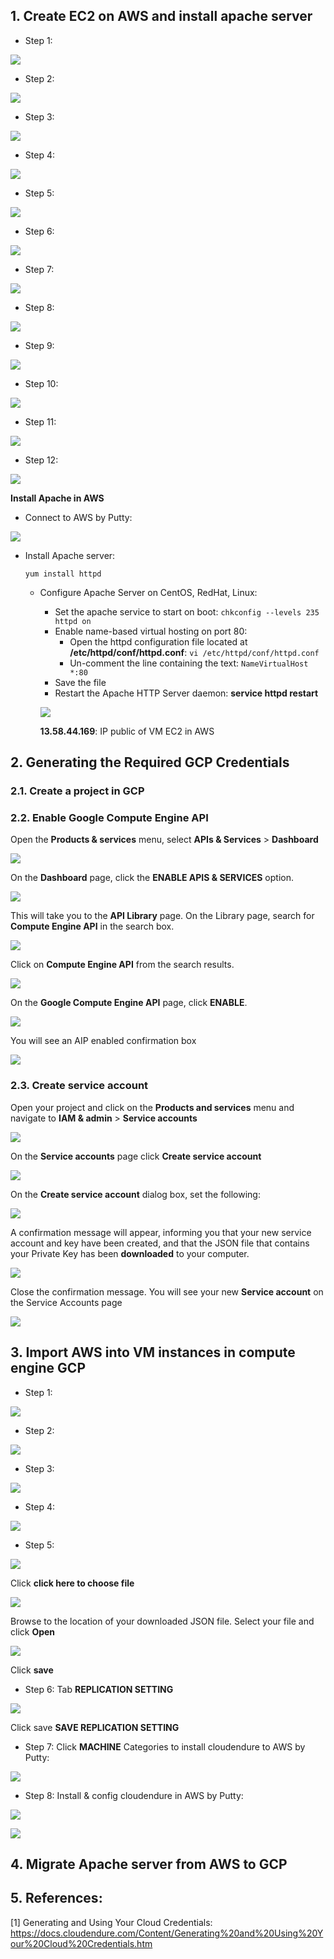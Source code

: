 
## 1. Create EC2 on AWS and install apache server

+ Step 1: 

![](https://lh3.googleusercontent.com/hJs52y67rhCT3ALEah-r_cSrDQks8BJXPMYo0M4WgZawrseGPL774KD-RSqETFbP4GmGC3nQyB7nsL1IBXrbTCtfQxC2hXOs0qJiHOVH_1tohE3dFFNNOfa36TY65lVxBwOLXcKjrGVjrr1_wkXLaUvkbIt1vDDcWUeyFnF1JB5W6LhJDzo9fxNGHh5uxKMdZ6xGme_ZhwjpkdBEzdDF3d6gfMKpIzPM1jLKzjtXQCfaU5HC4kyLpuDWsJHK6bAD1DYFeTMEP-YBXH0CrNtmyJCvFOxpic4DKNPwYO8VlhcmQBfiDS8iLYrVLP-DcDg5uSgF6Z2tz-MDpmuypf2U56nuBQuuILZj_RX4EKcd2t6gzjMdqetOz73LHrhJhrUbd2F1TST7zxMtVHYg3OKODdM85wiLUS-YvaSojWWXIBasHeS1_lWjmuXoYuvFZgsTVgTieEs77sbZOYuVOYnRA5ZJ2mcrZ_6-xI4Uxk8vvwXF5VPysAKqOm6mPJZaPROgaetKYvParra-6ZDLGeJORLrKKZ6Ms7e2wB80Q84jYpSrHFoqCj2pnDv_Rr6mlCh0wnc62B_XBq2HlOCCapZwJfeLbyh0eH26Bkzgr0dKPwC0PDivnQxhEgUF5Gy5sYVEyEQMzsi1i19H4yRQ6SUAEmkpDYVPBIZb=w1274-h568-no)

+ Step 2:

![](https://lh3.googleusercontent.com/3q67TPEU0u59ub-5OIMslv4F3URy1Us27V7vXwwwD3_MSpPqTszoKUURfB40qMVnUX3vOYNunNxT0e75minmKAuM5_y3rMFVgOPK2VeJRQfK1CF9O8FzvOgG6S8ym6uBa0ak8wtJUiICrppaYWN9a6OIq2uGr5wT_3SBEybCiu43PMjVR-9IyYHJh355FQ3Bb_2creOq9JpKeOWMSbmSt_TEEhi3eDdMWPf6WjRj9pDJOs9akHNaITIWT3TtkBER7750ui7Y_0UBt5ORRuXm9MfZrMElxKw5pLgL4EZkcnFE4GkwIOoc5IL6uePXUbKcKHkMsVm4sMu1d8Uqv-o3jxRp58Ke6upQ0ByTo8XbjUOOf6yT54m9bPKMq0KIv7sK-RpcZGHob0-_fuz6TsI5QLYLlmLoGEZr5ahK3Si9GyXLgThVOA7tdp-zQ32jo804b7PAqWjkkxjfm9Ex4aqWDAjbvmZy40svqNELcvdDd5uUmOiVy88SF7LMBaZUSRBRpRuncb3xOxL-DeTKYCOYLghC0Z_ukZrn_FIAOeVOnGL9nD25qSumhtp8bDnsl76IdVJ8O7HjzWhrJb7N0CXmjICzsPC74DSTe79yfrxJQkvsyXV_GZGB9718BN2UzFuwFXVhqMZ-A7Ej5zMwDypOflqCQ_5ExOUp=w1294-h439-no)

+ Step 3:

![](https://lh3.googleusercontent.com/Jxbc08fobimNiLerFhj1L_jbEAtLSCCwoEr9Ab5K4oDTyoMIKU__7XqlQQ4I6yJluQAcBqxmQFv1kcqscDD1TwDyrraa8slu0BP-uJAFmpao3a-ydKhhpLl0TjH4DVZ8ZQ75DcoIeyOTxQMEnQ2TdGyy7WEt4YFHoXO4XVkEwm8HQCGhlwq2mnPDRUASLOvtKP_o1XAR5xNoQT-cpBjTSSHiPtVDI-RrhicuB-tyue5hIlO595Fh7CQfL0le2izRDQkucBMYjC7stDIfHG5Ihqf8yGNO_SPetORuO7gd793dVSPYHIkVyVjp41-e05r1UQxdCAqLOQdr0azPa91vfjnB-Qr9VTsjZ3xg4UvrJryEWcB8DuwUJHa7xBH_SLplglJCcn47N9JGXoqKaJQa4Dd2p_o1XvJaVmYYsCMSlwv1-HgPRQDEKqSp_AsCH4m8Rw1S4dNYsB9BmppGxNV01KNjaB4cGPwV3V0IBr6WZpcbIAGH9lmmp8HeYjBNMglu3edp6qNJgsuN_Y41yFRyEVPrUkfaCyFz2jIrpe-wmNMZyn5GYfHH2wuJWf3ILaSpuC78AoODN_XMZGq4L2-HVl0mVqb7BMyKSFsibdT8bFwxOH9hk3yNtEb24m_n36Wibbvah7NSFflzWyxkB451XsG4iiX8hmhs=w1300-h536-no)


+ Step 4:

![](https://lh3.googleusercontent.com/nXoSWkhnfol5BUTBBb5T1dyGoxpU4Q8W8U58np-b1U3QNDB9CtxWzEKZJ0ZXVd7koxCIRnbW2erakdPv_pS8suUsfAhs9jzi9-ypobeLRFf8vIXlEajrqKxvZhgEUApb1Jh8MtJ5taKQD9uAKaJzVDt8eYIjMi7uwgssHElnZQZF_AQnVHH7Zxauvq7M9rXFfWxHV_PO0jdBfgeLxup2h2lZ0R_vH2UaTT-PDGGHS7PFkwQ0hXCn9ueIbms9QwgP9diJMTNJNZADG5Z6-8mDU76h8u_QPoZEl4IuAFs4V7rpNXui19KCfy3H_h1JJ49lEdYAkOVZC0yRghsjIw6XDMNAL9RjrTqEkeLmjEi5CwggE0_loKy31U7veMUC27fL8arK7yYdE97oLhtFHJz-Y7ss_en8m6qEq8D1NMSFD2_ZVEAxfIyENnYJFFQukAZGqCTYWlOHir_sxdCvOgXrJnn9Ncna11iozP7Ns8jkaa7f0aIyAz4XKpDzBqBfbZplgis7YXdL3ARdn1SbDXqgb8uIMhtra5Hm5lYekq3m680zH7FiUZpob7neP9GWH06nH9AI6SOjhRvI8wGRS2fTQKdqSEbtTeOhJlDj1p_SQj6U3qp2RfTefjgIpOQaln5KStvrU1-sC1Fx1cJ3StITUpW1eE4KM_21=w1300-h683-no)

+ Step 5:

![](https://lh3.googleusercontent.com/LEfT6_ZDheAH9c5ie8ryscqkWyBMGGQA5_-b_-K4Bet4UgEp7dU2Kvb1E-W8w5N_wijbTRIQ6fEW2CCM0hyAJ_nOWE6vfFzOtBXUJ9B6m7EhW0EJ41wiCkffMBGvuimQDuTVoRW8tHoitL-ch_6g4RAP6AIedMFdU-mNB3ElXc5t1fjlmSqY35SgZMS2jSQ4vywTxpkBkIKg79upyJUg1UA3Y12sZ_Ck7BBgVLeX3x_uTeNCwzvgyT25aI8rURy7_dWhElEv_fW-eRc5wuI9sSLdintez-MwPaejIWf7hKZ70KFFiME534m1MsXxKBKhuRu-XqyrKYM7NlWdMEZklj-TL3OSgSxpemmusDrh2SsNiEguslHXnnVzVBDIwA_JFo4XcKgwzpBbjD7WsLw1ow3oE24P0y1u_3klOBc7Gk6V0BFRLT8pno9vKTA6HB4hqloaOqykTPpwU-69Rjdbfxs8BCj9RDTdwDYpMyt4zMus6Z8JH433WrZkAZiwcKsIf727TEzc23r0WQOuELAg38ll_QZtUxeFE9aK2rozdayl7bX42afuqNJ7VXVUTyRTy3FsXo5vfDG3Yor-19P9gE9MByBqWlzF6-crwUjUimeMTNfEX2PSlvhzad0ZL9mgChpg5ywrVPcH_9KYnn5oASfBSdsTlovW=w1284-h655-no)

+ Step 6:

![](https://lh3.googleusercontent.com/1WlmJxnrDjkbTR3Z8GzUrBgHnqkxdMlcAxt8EM_2tZ5pNfwCbju86rzeudgE91Q48g2Qjve8kARSJiQQ1LxV5F0boTfuyN45iLKkF2RLB_szgYmUNTose2orxZQJmY21bxPTRbPwPQmkC6JKjWYa9GlHuW31E2YqH5COjojzc1WO1ORHOMVOG23mk5rqxtWaPeReb9oIvPVlQg5yLcy3FWbU3dkcV6hS_PjDaaDP6atCcsH0Zs7KMwVcxMSUHXsuAj_l0JRYRV2R42ayUF26laMAJsbHA1BwO6uhdoA3hATYKFPgv1sEs61XWRZh54jrw4KwrUP9y2IKgmV6orjALSppQQMPgj8nOtta05sZ5yiyaYQs7gTia5UtOeWw2uaSeuaFz2YIkM-QQ9EfUm8F2FsLKjzykjKdUV_MW8Tc4vqUUQj665Ds0sUrChaC5_E8R3bRbIPZOhCA106Gm6t0qXSODHDanMIAqexvDXj8rIyzLHbTdajre0szNy-Nku2xIUrLhiklH0jx174ARswwHnbocvVRl8nVhxe1BaFYMsoYcOZbyAz0natIVilhw_BWQMGaa3PkRi-oPJl7UklZeZjNSvLHmNSNOdVzO7T0NeVwy56mKhDDV7jorwgoE3wdCPjY4kOfe7Hu8upYblHatJHgTHGGae72=w1289-h663-no)

+ Step 7:

![](https://lh3.googleusercontent.com/hPhFFN5te0617E9l35GOgOExC04qbMUmwOndIoEkEkCiLvay_3hHaTlpshZtMw5-MS7YT8x9d-Kmr2Q1e2Eae3QFbUsNWHd77VK0jBxt1-v641H7Fl5BKSoGKByLdPj0U5o1xfVspbthWRG1dt8EJgIzKUC-wPFR9lTfClkxjmdU6ZTe7atpGR1YyhRV86j5Lca1jE3EV5oajT0UHLhKS1ZCSM5ph3pRKoqOMeaapcfbFecFvMvlp-SscoUhLJM-Nt98_xQcKVeSRlmYqxyTVuOXM05RAt57qjdlzUnyZz_rQmFO9NB19XMqpN0IJ8wK3qyJ0q72gx_LIRAXKHYHKuZReSda9mkQNQIMkEBFcSDiAdWUDMR9S6VvQSNjp6SPFIFOGp9cXnThA1s7W8whtxEfbFT5D609Gs0_RK9em4vJQJG8OS8K0io23NFdQ0USbnNfGd6eT77PEtz2VVitLJzn3i1QeAxbF1H-WVG3hx3lnEytLahLAGM-hEtOCyZ1-NsVZvQCOmAa1t63ficDgzVZnqJ4Gj6M9J6cZ2ARR9qqfS9J9lcJ-0ZHLp6_Z4DKZFRxeouBoYOWNZDc3-BHGo5i8jnaqWdZAmZ__nutUoVXrjKrQEKkszFkD0v33NxJo3FOSyQtfeezPclbz_oTAJ1J0WKUvHwv=w1296-h664-no)


+ Step 8:

![](https://lh3.googleusercontent.com/zR3dECthfShamJyZ8QiNYY-YMwJOW0h1mq1WdGaADXStlk45Tbk9QPfna4awnc5An18DWajcMx2YLigHqJkiVFM3uOAvuol9iycxKs4D1NhrBWmyMT3vutY_4kLuDTLwEY2HZ_zgo8z_pR_nG2vCIUsygOPL4WVz0JbbKq6ckamvByaIYqz_6OMdwM7576b-sVAu5tANOhMAbVifXJnqQ_qRo9HARBvkt26HoJPvc9HJw0ytozXHEXvW7upOjW7VP17dYk14KCpkURIhD9cmkL4ALGJDKws6plCraJ3ZE9QyUMnt6iDs0EgnugT0vpBKKnqhabYy_659euQ_qNiSf2dHcEWFbj9X0cbBiIP83DMrowFCkjQZ63zKhAfm3hlo21p9of2eBGQo08RLNMBHatVcuWeKQr_Gt-YrYs_693VGAMJKAbZf6BNLjPouHYH_NWgAmoa28_nxN3vlgts9SPw0Pw-pojqOG1RJa9BSPnBkwl0ptORyT4Bc6tM1x9uLtl_voUF6Q6_B559vJ0KoX4Z_GMvv85q8wlxp2EBCOmDmYkXeHZvAp7Se1Ub-PxZ4VFsrjKs3YparMsnr49Bgz0pYGdXyBnzCixMtwWANRuzI5ygXjel3K2iVq6Ppo-VDOVd2pAOpn5wcZuVcAnJuTTgAif62M1u2=w1292-h622-no)

+ Step 9:

![](https://lh3.googleusercontent.com/zpgFnNvc7ECO_oLeM9pgsqHPLwNOz5nHD5sa9TpXrC2WLnHUNbSNduzKTRVnp_Eiu9W-TXyC7oyF9tYsEbxpcAZqCiYdCSy0k0gLdCAM1Pnctt1GbgziadtIatQjZWQlrUcUNMqUEXFbGMUrMeD83j-ra_7MZcSZp6a7rgqSCaSsMUk2j4CsxlqVEpaE6YSbAKYMagW2hspYMu3K2-MRxoQj7bCyOGx3VQPzVJcISml7l11l1IW03XE4Mr3SuBYu0o7OzQvtiCqLInCjNLmrg7kifVBHZvdkIH6JYkg0XYsFNECq7d7HtP5hBhs8fIkR6XF67WqOfREZV7TNIdv3Q8O2-M2OGKGdXV2WWeapVZNEosP2H6a6tWwbrwjCNqa_XoVBaihTgyzOXrXT3ue1bWGdiI-hqU_rAcXs6zioTVpyUjn4xO-4mgqaMmqMAjgVXln8rlYwcoL7T_Os_V5foJhplvYTGpnLLCI0uhAcbtLyld5-_98BvE0W-AQIR2Z5xuGKkEcJrzBSzY8N5GQUVNAn7caN43mN_9GSZ0Wff9ateG1tHgq8D0Q_fFkpuhyu1sqss8Uzr489KfhTrUozplSaYFXf1GJZmiNBd6alHwUhL3ZwgeXGEmSsQf2a42JyWMUXVJRYyv5Bn-1EeDK5LxmCINia1_ss=w1271-h665-no)

+ Step 10:

![](https://lh3.googleusercontent.com/OoFZxru9IkBXyWTfGAnmQsQpAxMK8UXMfY5CHTcSlHXPVWNZfz1PzHI_X8H8VuXn32a9cw5smm500_TBF7sOn0CYu4cCbjfvxZbXeAqFp-wGKdKlCfVSJ2lV96COBK8nNBewiB6_XuLrT-kqQZclnlR6vrmj8tPHHt0-ruVZGwZFGZ151FsKYO0ZTnR-kcosroHQ59qqEf1fvvoTtWYRGPr8JQlITNOQKk2t2SLUlbY91dr4sql7RTuLju33jmfPLad1Wmil_ARqbuWsqHU5DLr8K7_gysWZ4jf7b29SU7ELmmdREfQ-33hfKfNYPEtnbWSuD6AJBTz3UMIeaHo409tG2SPGAvmpf-ZdaV7Ah9bDgxuOp9e0Qd0--1_RArHSuIa16-Sm92gp3vogJcQAjjGgnXgJ8WaJk07Ly-OB5Yp4vAelRjqfPCzg1Axc3QXaSkIZJu0Ovbxb4PkyzChhK9yekJ6pP-FWJQAupvef-cYM_oFxVCHxoS6PNPBxUaxcfIz-puU31WHaWKXlyd_MSoxxPgnjGKB97Cm95Qk-1CVDejWuhHsLg4t5HRq2peevFnTs4iIPVzNJZyTIGoplHGtjCdqnwoU70MEDRkjOPjWIJAR9EgsBtV6vAetyQvcsJ7qfxZy_H5W1KH7-hgsLc8KsjhHAsIFN=w1264-h649-no)

+ Step 11:

![](https://lh3.googleusercontent.com/DgcdC85i9eCTlKlx8KFtLvA6EnIHdQDT_uq49owiZ2u9HV7_Kd4XpmpNOu92mWvnxqbS45B16zaZCjU0YR9Ku2DzF9luAKevwX-cvyQMSFB3M9rkpTBLxLBZZZ8qJcr5EvpH1AHf8Sfrv4Ek73l81hOW1wKgbf-W-T7-JVIJ6t9z8D0TjKaoWuZ5s04oMk6Elcpq2tVBKNdgDqPHBjT2gfzSqUjpx1eMrL_91lpq9jGGYUS0q8Z1ygWAWdhGg_aVaIE0oNrG8U64sYh6u0XomKC-Lzv3K9p_Bgvd3byvtX6E5ABmXMlqUAB25lm4PNur3QKd6ZXOZK8lOfwVy2_4m1ieO4eR_nq0ehz5cQ-Y43fsOFc-B-0AAG2QiZpHqt6pYAWTNiFOaA6aKxhc2V8dEITbg4iRw1PstIhEh-49QAvDJv2SH2Pb7rbTS-2fcnbiTVDnEvyvirqdLxQBqRQ8uu9usXI-_ti8lIF9w4kfuYLFQcQm4dG5S6cpXhoUBRRhjyYgB3RFPC09yipF9lmfGpXeZ3UkPGns1jzlRwtHld0zTRWJpN8nlXz3Btl4YR8Hd8Yz8cnanPj3Wutng7h8AlDF1cQ1-8Cr2C5yKWXn2FypGDEzZe7XSlms37WVkguV4yFkbW8iNJPnJcZqjefYdZLjg0I-GTKI=w1300-h652-no)

+ Step 12:

![](https://lh3.googleusercontent.com/cdvhnObA1WPcHy9Lz7IrT5jVUUv720ZWFBXDuVtYW25qHZLLYW1eIRnZDQailj31pvRpnX26x9BjSXlFi5Kiq41NlTEloj6f9nE4gSVicGBJkP6RQ3ubbXkHWM4pYluZX88DY8et1T98T5NsfBTcTfk5qCUQUHZgp3IKGinvug_jME4llpocRTuIKmvTE7ivjhb6tRm9t2jxPYspLMSO7ETYqTXkR-fv7jQhi7EYxmg1gLEtBtIEdXft4q3VJ2hFSwWrsvzVN-3wX0e8ZOoKFn9bA4OdfcHkteng88XEXj5poc5YHfdTQ-0qku2FwGomI6jF9IyimK0QNNbri6bFj3negN4I8jJ5KeiUTwTXfYIyG_L1ZZ9A7vjK0C7NHu-Uq-3lsBRAlsnPlrvhA32GHYv-lE7_4ym4_VUmbdqYxPS05RVRzUkIviF3yKPgYYYp-Wc1sVarsy4kEc9glxm7TV0o5rIuinn4ixHafq2lzuDV0N5fuJ6lTL9_ek58r5X7OllvMEHV-HUbiogeozVkJRAH0NO3Gf2elm6PzqzCihDBeH554gL-51G0BhgekO-jRgMQGfS9uX4m29WapXMWdnTjD1IO0lDjmG1FdxpetzI_Yf_VOb66EwWHluxbV5FhTS3t9f-l1qpbrkIUc3xnRTwkkoTna5U4=w1284-h423-no)

**Install Apache in AWS**

+ Connect to AWS by Putty:

![](https://lh3.googleusercontent.com/tLh8sgT1e4wxZmSglx5wUJJmAXHPDipv5_LIRe1hjc9E12eIbBKyxqJZh373idj53MqQYqnopTg0oPat0MPH6fcnKxCb3Arb7pNnKWhR9vKqFPb0By-6RvMxsD4cQO4KJWMtKhZJZaGKwfXEkyPRdCRAPBJgjwctT5wTyapQZop2RwnrWm60vdWtPhaGaSEsDG7qOcRK26AUnrk86QyHOvFFmZcQaBHZ4i3T3wD80c5UoBJm74J4BlM8SGzei-FjRlPKH-teZusvJLcMTl1qT6kiLDZICDsJpHmChVZ29GcIf2mtv9rE_IHxqveZ9lCY-mJS3aR5eQht_AjOABY8Qz_2ZPTp_fKD1RfIQ7V0OgQl9rcZBf2xUVSto7WGlHko508s16lcKLXCmPL2xwY-Lq708fvG-26yWNzOZagc6gUe3atmg1q8aHegKMCCDvXTwTNoBNodMgwOfazi9yKS0HQZabZLMVBeW1r6N31-zgW4COXkwB8rIQCfMVoUF5R7N48YSf11x5RJIDbt4Ac4-ZRnTuXVYUYHiHqtJ5nHXoNOXBZcC8j0aO3f_lWYP03SA-9lh3nmvNnjsyC24dFFpcv0NTlPD5FHEmbSz_Z2mUuSJN3p61rH3C5sxyFWlwAxt-WPw_2uvLsIgf9Gd9t06rWjG54CEd8S=w629-h342-no)

+ Install Apache server:

  `yum install httpd`
  
  + Configure Apache Server on CentOS, RedHat, Linux:
 
    + Set the apache service to start on boot: `chkconfig --levels 235 httpd on`
    + Enable name-based virtual hosting on port 80:
      + Open the httpd configuration file located at **/etc/httpd/conf/httpd.conf**: `vi /etc/httpd/conf/httpd.conf`
      + Un-comment the line containing the text: `NameVirtualHost *:80`
    + Save the file
    + Restart the Apache HTTP Server daemon: **service httpd restart**
     
    ![](https://lh3.googleusercontent.com/xRa_hmdaFt39gFF5_PIAfdZhy8FReYF6ac1szKVaB4nJuIwJr-5U3GUv0NsNlRjFjcKcRE_2xKTbwzCIKtJO2lXaptw27sT8q5l88h4lEGdZj2B4ZN0DX78M90ZgCgeLrLpqG3H5S0pSWwjefxbBhn9gp6QK3XoqYbpK82TemzLkB8k6BJnACqcCOYR9cDScJVPOsyEcRQ--upwyBxvdqHTCayLsXAJD-9wdjMPIYJCwIR6JD1KW7eobKYWgGJVNVpNEc1JaK4YuW_pyKpqe8Cagv0Au9CLe3P8qYCqtPWsojf906VuBMRTktJKoysbTF53iYRaG60MfMaJbbnZg1W2yS9tCpMmnrMXwPqi-0y4jV9eKUU65gE2fRKJQmOCtBqgAl7xsPJVwMy1JuLFqdsC0Epc6WjZN2vqjLRyEkphz9oB-lNQ_GBz1An5LYvBtmXec2EkQA0oN3HCBz9yse_ZZ9epngnJ5_7zhkRP_NmMTvPHZZ7BopswkpFKPLEXqvdelRDtqRVa_EjyOvn6kXtpVzySIa7qN_JKMVGoaulISfMGXPxV0KvdQufkck1FgqFyiS6OsdTH_iGN828vX6l58CNzfvhpYSo_bEnhyMQ-_RFNHuHi-dwlRjD0jKbuJF61OX76EhVXkP89_gS8jL-ijIlgtohb4=w1284-h613-no)
    
    **13.58.44.169**: IP public of VM EC2 in AWS

## 2. Generating the Required GCP Credentials

### 2.1. Create a project in GCP
### 2.2. Enable Google Compute Engine API
Open the **Products & services** menu, select **APIs & Services** > **Dashboard**

![](https://docs.cloudendure.com/Content/Resources/Images/CloudEndure%20-%20User%20Guide%20-Ch4%20Standalone%20-%20Draft1/Preparing%20Your%20GCP%20Account_5.png)

On the **Dashboard** page, click the **ENABLE APIS & SERVICES** option.

![](https://docs.cloudendure.com/Content/Resources/Images/CloudEndure%20-%20User%20Guide%20-Ch4%20Standalone%20-%20Draft1/Preparing%20Your%20GCP%20Account_6.png)

This will take you to the **API Library** page. On the Library page, search for **Compute Engine API** in the search box. 

![](https://docs.cloudendure.com/Content/Resources/Images/CloudEndure%20-%20User%20Guide%20-Ch4%20Standalone%20-%20Draft1/Preparing%20Your%20GCP%20Account_7.png)

Click on **Compute Engine API** from the search results.

![](https://lh3.googleusercontent.com/n0Yb_9bA0Kn0sfMiiKZpzpxuJgF80LjvZAIR03x2dRcOb1xS87t0yagjgUCm_URMvVlu_Gl9XavzF6rxGksnrfJTblDsk-xeb74CfHdDvqOzsLmxpa-U7CvfQIkYED1zLm30B3dYqr7kYfUyvYvs8XOt_TRJdc3J1ZKD1t5L40masnsmFdrh5u3DLhrzVOjfNZ0vgl6pXDdDOs7XoLJaFIOJKhDPXUkAmi0yXi-ckVadAKX_4te1FVHBbJEJmOqQc8JzzT5NDjRVTF9vAVTVfu24nnMyRXEKSZStMuxBSvbW4iL1KWslLkwUdKdgMm2UHx3col4IKuXbxAS1ZTB_0Vm0BimnAhSUn0kX2kKV2-LkiG_SSP9YTp9IuATrhYnuKUTacOzNQED4GD8UcKPmR2a6UWffK5sUgUsl9mo0tR35GXTEhH5txEegeEqOVkKoyFLBawP2ZtOSP2W6ygziqhvWHmzRVuWDEtU5gG0mVohYxHx7WSb3hoKyAlcj-s28XHjk1ZWktVdd0VbFTJW2F1T7Y7slldYfg0v4nnr7sgxwfrQrgpxcTe1UGhFUDLn7T5eZ0RO-5WDhXP3osIE5qSmlqmHwg9iaJWgS9PBwh5aPFE3cqCUBykS2yjXIUJxLWa6_RtDdFrdVoaiksFLDZZA6V15teFC7=w1252-h411-no)

On the **Google Compute Engine API** page, click **ENABLE**.

![](https://docs.cloudendure.com/Content/Resources/Images/CloudEndure%20-%20User%20Guide%20-Ch4%20Standalone%20-%20Draft1/Preparing%20Your%20GCP%20Account_9.png)

You will see an AIP enabled confirmation box

![](https://docs.cloudendure.com/Content/Resources/Images/CloudEndure%20-%20User%20Guide%20-Ch4%20Standalone%20-%20Draft1/Preparing%20Your%20GCP%20Account_10.png)

### 2.3. Create service account

Open your project and click on the **Products and services** menu and navigate to **IAM & admin** > **Service accounts**

![](https://docs.cloudendure.com/Content/Resources/Images/CloudEndure%20-%20User%20Guide%20-Ch4%20Standalone%20-%20Draft1/Preparing%20Your%20GCP%20Account_12.png)

On the **Service accounts** page click **Create service account**

![](https://docs.cloudendure.com/Content/Resources/Images/CloudEndure%20-%20User%20Guide%20-Ch4%20Standalone%20-%20Draft1/Preparing%20Your%20GCP%20Account_13.png)

On the **Create service account** dialog box, set the following:

![](https://lh3.googleusercontent.com/RA5XqZP-b1duWTC5UA4UG61KyGM-ahQnwWzsio-E9qV7anNmQPPxQMsVM1jpV5F4IfXft4idtob4YMGTqlaSTbkCr2F48XxG3dJmxeG7LzuRkL7s42za8MG1m_KpLdeJkQjOnnBOkTXqFTMyjRzwwjs1nE1U5SfO9PnDP24eSeoO22mlQM26f4Hd0LM6Qdviy34_WZS_0KsrioeCcN331ol16OqGXC3GRPdKckPcoDr7v1NjmfkldLfQhI6vMIvbKKaMKjklOOOmSJG86c-D1VVKaAK3V6797Bmway-uf3vrGKZKBbpPmEsRXI9JaYL6rF9cntE9zUFrrKfX3j7Jww79pLVBF7dfNtNjSGVT2VwMwp2qxYyxENYRuekiJy1N2vorUuQcs7moFAlXg9FP4u7e6JEnrn7Agw-dZIBVo1sz0pgE8rdTX5mzypIMW0yYE747mLtHblftMozutVXQxmWxgLI7NKiSWKAKGdHn6cD38RsBZWmc9N07WPgkl_nVbhM9NLsrIV7kWX355VG5RgiHU2o9G46eTiM-7tIQSvrTY0EpZ05Lwqp2kHbuO5iVnO1M9kk2rEXRQs1d-O_aMo78GLi0iyXKp_hBLfiklTC4qcK6-noZ8xTnD3QspVKgfKQWVbENuyLeo4OtNHccmSnJruyy4Iq2=w1294-h515-no)

A confirmation message will appear, informing you that your new service account and key have been created, and that the JSON file that contains your Private Key has been **downloaded** to your computer.

![](https://docs.cloudendure.com/Content/Resources/Images/CloudEndure%20-%20User%20Guide%20-Ch4%20Standalone%20-%20Draft1/Preparing%20Your%20GCP%20Account_16.png)

Close the confirmation message. You will see your new **Service account** on the Service Accounts page

![](https://lh3.googleusercontent.com/BFJYmEt91-WGIDiseUT45tryxO90OUAo5BE1EHZ52JiN2q4ZLTQ8z025pRBK539hnAZC_8zd-EgBL-aUzglNCmwKmBqAnlt2NK43QJlH1K0J6nJy3M45-IiionvqcniMVO66PMpgCsPuKSBulefNDSHKFguRPjZTrVX2VL9YUnK-_wEN8lEi-DuD0lga-ugcAttQPNjHc1D9PuK5Va1BOWJVumnyRZCqg3Tp_upGc17213RoFD7s6yp7CRuaMlDulzfQWSwUGmZgLQR7ioTeSu5ZPJwMmULSgX5XfThiX2xdv3fDaQcCWoI3eB3YF9gfOYGBRel0BMzMXW4HRoej0rNs_GG-M-iRsHeHvVK6hA-XLeSUfaacVFtbHn68gMSYTyLaKhjq-0oneVGabII1j42ooL9rO1KK4w24BxmygpCVdz2j7HtIv03hKRkF6-bOFI55vrikrHC7jSXcNuDile74Y0G1lmhIBi07mhZ1k6H9ZlzKlhHPr1d4ezRus3LdzFugFc8G-rf7_t41BZSiYsftbORK5evbH3cBJRTyBK3KQPtds66ztNh__JRtc_TqLnNCHcf70gMxtBCE4B7VMS0Yvf5N-iwNImFtNYTODOFRP08kwO_uzq559acU-BQhxT0qa73P2aKWyuJIEUjUO0X0_gq-Ycm-=w1300-h303-no)


## 3. Import AWS into VM instances in compute engine GCP

+ Step 1:

![](https://lh3.googleusercontent.com/plCSAFv3EJRBhuMEQ8wYAVQmVkhDcTCo8V9zYhqH5NKhNi8Q9tyS6DOHwFxmGu-eeBE9sHXkjY3QFxTH5eRv15hDHEjNA095z-H14cnKVgArwtdz0iiahCjO8DxtvLWiVifruV5R4va8PwbwVMY0YxeNESSXJn9RGk7bAdDtYodU7pRWB0RFK98lQYiAcRDC7rL0Vjn-qWstEa268d2nH9flTu8Kh6CoSlRdSJ1N-_A2KoDn7S4cZoYaF8_8n2TTNPPNshKaOjags6FEh3sR0DePLvBc5Vt_Vbf3o7K9o_D4uqSpKrbmI4MS6g3ri-1SKyEiQGN2YyYpPnPZnPesIu1N0UcNgwbYaGwIZGR3WGiieLquv2kd9dlsWjUrgWnpx-6Yig6dFfuVsZAOxfhfTQzcN_Bhy4mz-TW7jD4n6WMEE2uup-ZMMqRNiVLrDrizNECXp0sCCbh7DEsijcRmi7ZAkOTT55L_IKflGfG35a-lP8iYg4h0rdXodX_VweZwyRMm2LMu0heFKuRg_t79jKuL_iyS8kMIayvRSCaOUc48hNRhphsESJCsHZX6onq7bDBkiRoQD75DQTbwNgN57JWzHYHc4TbJgksove8dy5ZSMOxRcWO2Dx6bULSGrU7ORtUqAcd7l3USkl0hX8nonAutZWA0N2KT=w1300-h401-no)

+ Step 2:

![](https://lh3.googleusercontent.com/1N1GsIY32NxrL8OkIQe4Zgqc-Uy8de2rrlKkdjHnHVXojU5JB9rojvanYolh5u_59_F_c3KAZ2MQQmuICSm0p5Ws01_FFF8tBfKtQkFFSsehlyPk2uh8T2hcUdTgV3P-EX_cjn0PJgA4btOgRDoMH5oVhssHTSch5xOLv979-1RDtb0K9wMHJvNxyqpGwBuAd6r2iygYMy8KPLYeYbqmj32KkQp5F8DU0x28d9MrIfrN8JzDi6XKY2L287G-6p9LlBNGPyvbZ5Nif01TWr2v83kRS7MUAjQpmNVhrF5083xI6p9OigpA1o1gUdA_lUQAUDomywl7T6GhBqbdVO89khAlQoZqlyVJ95mVpmKTPady25Yrpb9VB7KLEHGm-U1SpKrdvgobuDobvab8TOK898qWvwsCoO7iXl-ww608J0LfomJDvw8rw8P2tvw_MPC8UN2tDpxtoLJ4FHtkUOP-dkpRX4VRzV35rv2dW-nsZGr90XCB9INfVsW21tOWiGtZrPA7KTYCBAE9NBjtfR89iIUr6G6Xh0o2YhXPIqBTZH66LRZ7riNR-xVlcez2k1nBuRNeP3tHJrHU-5Si6kPB9woL43Oa2J8Z8MbVoi9nUWl3RlhS8_j3zh5Wg209gaNCoT0C6FO-CnEpaxXgDSYX10mYg6QQcUXW=w1294-h471-no)

+ Step 3:

![](https://lh3.googleusercontent.com/r0nKeKvWm8_yoWj_Uf82_ebIOVPZUNceRu3XbAOuJbo8qxbtkfrtPcjaNJ6EFOpsZtQIkGT-4jiBqTGFC9x9zAYcZEOUR2-yPJQmw9Q_XscRLXFwZBJboMfG2HGsOk58VBiwtrjTi69N0qvUhgxuMJPoMjDVxPWiNdmn9j41nEOAXyvd2JAq4GRTMSTz4jk8jbTyh76q_apw1UqNs-D1k3SlMKyXm25a0r8tvPb7t44ApZQ09npho8JaFQvd5L9Mld5hEM5B6P7tvrBhZIFkNhOmPHYh86Oyj1i3a8ZqlAH8ZqW2eCdTLbOkZJQJ9Iso1pM24vWCxKQeNlqZyhGmatzEKHqFh4Z-A39_qwpRV-cWiTobylY07HnP5hq94NPtJVqeItJ2p_NRYIfdnQfTomRCSxV5IdHi_WbuHI0bHcAHVGF4qPjFf75D6ztv9zrtGR79bLDoPRl9ksy59Hjq4UnwCexpJNQqZWLoa7ETJkIuQoxZQeRHFJPyOa70lrh8mYULOV_telOoRy0g0EfvVmLUjHwUtQQ4GE9OBhoKIcfMekLNHE4yIctbHsOzyzeg5U2-Vp3RoxcDnhdevaRoU9TTjlqhxIbMAt4F6kovHRMgYqtScxmh4xz6Q5QFDtYO9MukR6hXuI1GByRv_UPDzlv23uUUmevm=w1299-h508-no)

+ Step 4:

![](https://lh3.googleusercontent.com/RA5XqZP-b1duWTC5UA4UG61KyGM-ahQnwWzsio-E9qV7anNmQPPxQMsVM1jpV5F4IfXft4idtob4YMGTqlaSTbkCr2F48XxG3dJmxeG7LzuRkL7s42za8MG1m_KpLdeJkQjOnnBOkTXqFTMyjRzwwjs1nE1U5SfO9PnDP24eSeoO22mlQM26f4Hd0LM6Qdviy34_WZS_0KsrioeCcN331ol16OqGXC3GRPdKckPcoDr7v1NjmfkldLfQhI6vMIvbKKaMKjklOOOmSJG86c-D1VVKaAK3V6797Bmway-uf3vrGKZKBbpPmEsRXI9JaYL6rF9cntE9zUFrrKfX3j7Jww79pLVBF7dfNtNjSGVT2VwMwp2qxYyxENYRuekiJy1N2vorUuQcs7moFAlXg9FP4u7e6JEnrn7Agw-dZIBVo1sz0pgE8rdTX5mzypIMW0yYE747mLtHblftMozutVXQxmWxgLI7NKiSWKAKGdHn6cD38RsBZWmc9N07WPgkl_nVbhM9NLsrIV7kWX355VG5RgiHU2o9G46eTiM-7tIQSvrTY0EpZ05Lwqp2kHbuO5iVnO1M9kk2rEXRQs1d-O_aMo78GLi0iyXKp_hBLfiklTC4qcK6-noZ8xTnD3QspVKgfKQWVbENuyLeo4OtNHccmSnJruyy4Iq2=w1294-h515-no)

+ Step 5:

![](https://lh3.googleusercontent.com/yPOX8PEA7fF6UVpXHoD1hFyPfkygpO3RvVd0czDODyG-gr_d8Hj_zkEx6klLkgsvTwPhu377ZGtyJGDsztfP8u25B5GO1o8m-ycCvAS5sGYjNhcHTnqWQNXHe9mNWQsVaML54zAiihjfPFTdYTiLR4DbhY5a9e9WGQJ2YjBX_9LQUAzCbgVRBO_cBHNJKtuMGcd9OdLkNdG2YdSt8IwzYEi7rpDIz0gK9C4AeJBa_Aj__AGJoW5HcUhwKaOuY3xnDX4eOdHmQgUoPy5dylC8EE9wbj5dNmfU64VqnJPO_OuHY-u_x6-8S9d3HIILGL-GfXlEIRLJdKJCBMHnabhCYzqhkGfuxHURP3C3Kf_azyQI7tUc58ySY7h_e26ib8I6VSrgoCbPOz-j7fw-8fsRVM6n4D8Yei_nZh12ONIQhYrVNmdWAz2N7ktgqNGktYIdPdD0ubL-6tLIYy-0_mpVbBaB246X7Svx9ffJTQMwTKoPgO25gYV2eM4YbIUKnsTNQ-Z50MCpPTSwrwX80RF4ktqhyc6cHDsYCWUSRNFrGsN8xPWHcMx5eEGgCTHhQtg6MnvbV3fiAwDKfmfT8TWT4DFo2FmxVUr4PN36IAZfQBuXwWTLD8d_mBvZvDH1Qw_OWLiL2kVS7pppbNE-UCsudATbGjwrhiRZ=w1291-h542-no)

Click **click here to choose file**

![](https://lh3.googleusercontent.com/yoGe0GvmuzPBsaClPNwQPLN9FkgK-mPJ7dYEV1UDpFMrZEAI7n4o9PPFbrMCDi-wHdRwryGQpAyNeLDRz7P3sgX3F167pNyBLk-LyBqPzDnT25d4awr0w_pvL0JuYsslJxl_SWl983Rh-nZK3-aAqRsSWAmVrV6EZH9SI8xEmrnmP8p2S_9QF-XwhaQo1j2XzYURDAXYHq2AcRKieeywoudJpWxEByN4SITrkLct3SnSB1uqbabIMv1OoxyAL3FJ3YDWCoRpMQyRPGl1hssh1uObtyPSpa0EH-_6Lw6mG2cC_yTqgNQQqLQLyCi2l9U5rkvjkp6WkN-bPh7lbK-0mZMrAm_uE6WEp48pIg3RLw-kiM53OCY7-urGc6SpCllYHIx5Ckau9jspz_R_oeiTiNQf7zNCiQIqh-bGQo5I57Npj--V_sJEPES4rJQAqph00XGEBAH5Jb1j7GOUKurkMU7aEUwVuGQX6LP4dRp4SeGvLoGx73hL5kWr-jFrTqP4-PQLQKz_W-20k-Qo-glXMLTxaWstIPwJy9YPKq2yCA-e7dtQ2n4rMe3VwfP3gkvvaA4AY-Idg0MbqMTdfAOG31D5US_8XXjnTnimstPoKriCLep7DUK-Lt9O8sLA-JdU7eFbNIbgrj3yuYU3weeKcE9Q5nNLktWN=w663-h463-no)

Browse to the location of your downloaded JSON file. Select your file and click **Open**

![](https://lh3.googleusercontent.com/yPOX8PEA7fF6UVpXHoD1hFyPfkygpO3RvVd0czDODyG-gr_d8Hj_zkEx6klLkgsvTwPhu377ZGtyJGDsztfP8u25B5GO1o8m-ycCvAS5sGYjNhcHTnqWQNXHe9mNWQsVaML54zAiihjfPFTdYTiLR4DbhY5a9e9WGQJ2YjBX_9LQUAzCbgVRBO_cBHNJKtuMGcd9OdLkNdG2YdSt8IwzYEi7rpDIz0gK9C4AeJBa_Aj__AGJoW5HcUhwKaOuY3xnDX4eOdHmQgUoPy5dylC8EE9wbj5dNmfU64VqnJPO_OuHY-u_x6-8S9d3HIILGL-GfXlEIRLJdKJCBMHnabhCYzqhkGfuxHURP3C3Kf_azyQI7tUc58ySY7h_e26ib8I6VSrgoCbPOz-j7fw-8fsRVM6n4D8Yei_nZh12ONIQhYrVNmdWAz2N7ktgqNGktYIdPdD0ubL-6tLIYy-0_mpVbBaB246X7Svx9ffJTQMwTKoPgO25gYV2eM4YbIUKnsTNQ-Z50MCpPTSwrwX80RF4ktqhyc6cHDsYCWUSRNFrGsN8xPWHcMx5eEGgCTHhQtg6MnvbV3fiAwDKfmfT8TWT4DFo2FmxVUr4PN36IAZfQBuXwWTLD8d_mBvZvDH1Qw_OWLiL2kVS7pppbNE-UCsudATbGjwrhiRZ=w1291-h542-no)

Click **save**
+ Step 6: Tab **REPLICATION SETTING**

![](https://lh3.googleusercontent.com/BGF8Kcglc9lCvgb9UReiJEkrifnSxJ6KHfgM64EB05S9c9Ctt331_dPhPalYpNlp3MmU1Qdpr8-hzOxODzhuqThmzwwKoRS9SQKrfgo2ImcPZmYFzRH6rQ1u0hWAcYQWAbEUGmyqquvv-1_aQH5tzTTesW4h0xguIetENenrVvuleQlxnWHqc5GN3SQft2ffujKS9wSyPYQ8NRHSzxecd-Kpw85fIi-2yROZKiZT_9zdVP7Qdrb640rUgF9PKYoBYI7YhHo5vWk8z01E6xcv8O-ukxtgRYOFHApT5Y9mAFIV1_MAejcP_CSuHWiXd4XyiEZd5f4c92Bzu4E8L_XGytcJhGP893wcWhQFUQwU3vQzYVoJC_Oqv0dFREwxrjJDB4G1yZfOlgujmLmrsBZ3IDAKHC_B9oeaJfmzh9ILwVPTZHymZzVVQtuPE5z6YaUftHsLZyFKneMS5E7xVbc09CAHzbPGL5o7WOpyZBbVX1NHvXNLeFkpdhUqiUr_x8mjnmP4p8wK2a28La0yw4yBhcd-8GhZYb8lZLXpCBqAfnglZlNo4jVag9DDSiDAfQAo-ArymATKNgFJpnaiL2zyAoY7rm-Ux_NC0JRkEu9ID6YH8kOh1Ib5HbvsXrELT9R78pHqzl9l38t1qpH155vRmef3ZHX5Hr62=w1257-h570-no)

Click save **SAVE REPLICATION SETTING**

+ Step 7: Click **MACHINE** Categories to install cloudendure to AWS by Putty:

![](https://lh3.googleusercontent.com/4OyYljNeU9RnnYcVyQmA2BrLdb7jQwFWSsKwPIQrlaxnzYDDerJow-ca_F_Ab4VSAFOw7T4Zm9PKhpXMzNsRoi2I6S2jByDvnj6ZwFKTYZhPXzOFywM9ILoP9pMHx8A_RJpxhFtNXAsyMQDGvWc4KUenmsYcMUFLTq8Pnb1M1vEkxiApNYYaOKqAkvQlvNoNuA0G9PSfO4eyVAISx41w-Rsy4X6k1G_MyNp1YuKg5olkPyK1IXFm9wz--cjjFhc19IwG9bQdhbhtmHJkYNflpK1tcq-ekhXOHjhE8_Dp2V7CyBczb76WbQ9CID3cIlSYdQPrpc3biLYKALqO7w_GBLve5CssbtHUsa-KW0Jq9jkAJ6UlS8MyMzUM4kMXlmttW8l24zXIwVktrfFGSsUXGUlng9tElNBMTr7buAgtPSzL6F_YInGgtb8VNmRmVDDFvSzMqDxnvqpijzc-FYiqiVyPDUijrgnCsmRSZU9rdHI9PZOmitVyK-OAoKXTUiSCMlokwfs0PKDpQHGv2kurMWFEFkRq9nXcaOr_X2uO21BgeS2Ydf7KQ0MzEiVdAzu6bfZSULnOAkZifJ_iQ53-DIkdsyRg2QuHUzZKhxIsPWZGILWxnXrGG3QnMvHJD5k6UMZ2U6xlbcVwuqxTr1LE9E0w1L1UsMmV=w1292-h450-no)

+ Step 8: Install & config cloudendure in AWS by Putty:

![](https://lh3.googleusercontent.com/N64XLSFnMectXqDjykhMRBgP50GSOQX_Fx7XGf3vYkjlPffL5oHxMH6wKzveXXfH5aurvZW2mpWFwi_kC5rX1ucIKCq4Vttt7yr7aqTOgGj9hG0pl9sZ4QjVT2xfB1nvxxpkTv2-emHSZntv1B3NXOQah7iCNkugoXF2KsdaR0QtAZVfKbhcqPldLv_oAbZ5iMSdBCqG8vcY2IlPUeNlOZa-7b_JyGaTKSG8bLk2cAw2ACdq__IndRHcYnTvpY6UHbU_QA4wyvuipkYGvGA1Wc8_T2-HB3g3pNKXdRlg0SbzNsOP8659U6AJ6E_Ym76jiSLWUfkrNXudqEJGlZM3J2AKIHLqWDj5Jnp6ZLSyGRIVfr-z4NwhSEcm0jU11mTPHFF0s5tGsXwEDg38HPGQxi8upIboxuvke9YjX-FGxHk5iKOpiB93PM8js-ry4LfglCVmmIF51GFXqaV-1oQ4QPSaRccZfYyU25CZH3YoqPXENjb5fKtei6QvS9gfyRUtEgByzc-a6WIDkaH49eRyTP4ZWoKt7PU3GKolUk7z49XZ_-jsGdCnH_tsm_XVEfxKIZEBKHiRPtm39i2xAaqYqEnA8ydoBpwLxbGROuZUhYlguHM1HUVeGgceV2UqSwupT2IuErKZ8MzbORJ5uoUoa94PVT8lW8rE=w654-h299-no)

![](https://lh3.googleusercontent.com/fqgcrSjJTRo6knRq22Bts6JTyHgiVv4iplOQmqLsTSXjxReh70tKiS9iKOC8pB6GlyLBbEwkphiR828gZIP59ngkhs1TbNkHZo_9VtZehHBlkJsrApV8wL_mez27ZQGVmSVu4wMlBpIv4Dv66qj6WgOp6_vs5uW9Tp7rq0nwww5yBkl2YYvuFrip2zdZDbL4Ovs-sBW5Gu1Nxtlgr1f_YsTESdBUdKGayq2ROCC10t8gFqggmZasAXdbMqZ4j_VlprkTlrHcIzVyUjKkxLDGbCdgmxZ_hhHG4_q1rXw3BdM_AKYv1jaiMM8GRDSEGm8m2xXDnsxquENV8_6KnyX9s0LD4tVrZax6XzAPAKwjpa43tIaWF10ZsI446NCetVF-M46zbp0sriYxqvETM2QCTGj47CI7xg_L0_Bo337KGdPGRx3UUc6s9UtvJcPFoXJ9jZuIQ46wTqgzVwJv-YUaJ3v8VDRKWtlP9v8ipPKmzP6MDjKxgYDmY2zFIRdX2u44iRycR6i729CR2AGUWgjdzRJNjMCupUNmeOzq9pq9sFlJOx-b4BkDPy35ry0MZlr4ztDl-7C-x51frCtQvrGDzRh-s3QUZ5GmCixomxlVlf0NmQ7D-ltcfgg18pkTqCf497TrpoprsFKDYnGg53UPG548CQpTrVlU=w632-h213-no)

## 4. Migrate Apache server from AWS to GCP

## 5. References:

[1] Generating and Using Your Cloud Credentials: https://docs.cloudendure.com/Content/Generating%20and%20Using%20Your%20Cloud%20Credentials.htm
